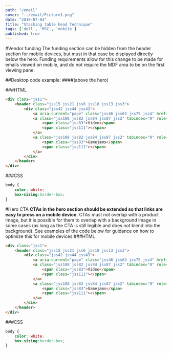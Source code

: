 ```yaml
---
path: "/email"
cover: "../email/Picture1.png"
date: "2019-07-04"
title: "Stacking table head Technique"
tags: ['dell', 'MSC', 'mobile']
published: true
---
```

#Vendor funding
The funding section can be hidden from the header section for mobile devices, but must in that case be displayed directly below the hero. Funding requirements allow for this change to be made for emails viewed on mobile, and do not require the MDF area to be on the first viewing pane.

##Desktop code example:
####(above the hero)

###HTML
```html
<div class="jss1">
    <header class="jss15 jss21 jss6 jss10 jss13 jss3">
        <div class="jss42 jss44 jss43">
            <a aria-current="page" class="jss46 jss63 jss75 jss4" href="/">Home</a>
            <a class="jss108 jss82 jss84 jss87 jss2" tabindex="0" role="button" href="/media">
                <span class="jss83">Video</span>
                <span class="jss111"></span>
            </a>
            <a class="jss108 jss82 jss84 jss87 jss2" tabindex="0" role="button" href="/games">
                <span class="jss83">Gamejams</span>
                <span class="jss111"></span>
            </a>
        </div>
    </header>
</div>
```
###CSS
```css
body {
    color: white;
    box-sizing:border-box;
}
```
#Hero CTA
**CTAs in the hero section should be extended so that links are easy to press on a mobile device.** CTAs must not overlap with a product image, but it is possible for them to overlap with a background image in some cases (as long as the CTA is still legible and does not blend into the background). See examples of the code below for guidance on how to optimize this for mobile devices
###HTML
```html
<div class="jss1">
    <header class="jss15 jss21 jss6 jss10 jss13 jss3">
        <div class="jss42 jss44 jss43">
            <a aria-current="page" class="jss46 jss63 jss75 jss4" href="/">Home</a>
            <a class="jss108 jss82 jss84 jss87 jss2" tabindex="0" role="button" href="/media">
                <span class="jss83">Video</span>
                <span class="jss111"></span>
            </a>
            <a class="jss108 jss82 jss84 jss87 jss2" tabindex="0" role="button" href="/games">
                <span class="jss83">Gamejams</span>
                <span class="jss111"></span>
            </a>
        </div>
    </header>
</div>
```
###CSS
```css
body {
    color: white;
    box-sizing:border-box;
}
```